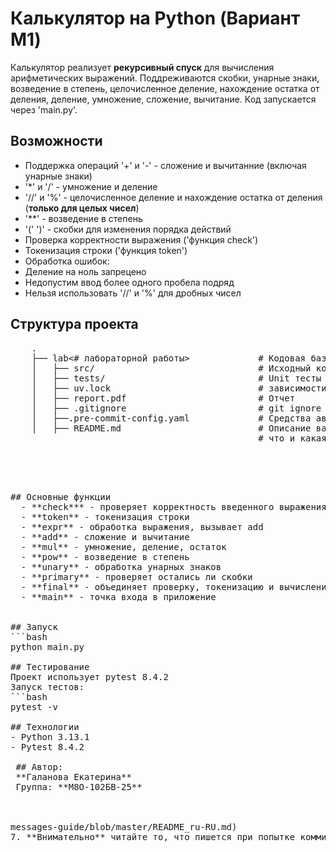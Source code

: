 # Калькулятор на Python (Вариант М1)

Калькулятор реализует **рекурсивный спуск** для вычисления арифметических выражений. 
Поддреживаются скобки, унарные знаки, возведение в степень, целочисленное деление, нахождение остатка от деления, деление, умножение, сложение, вычитание.
Код запускается через 'main.py'.

## Возможности
- Поддержка операций '+' и '-' - сложение и вычитанние (включая унарные знаки)
- '*' и '/' - умножение и деление
- '//' и '%' - целочисленное деление и нахождение остатка от деления (**только для целых чисел**)
- '**' - возведение в степень
- '(' ')' - скобки для изменения порядка действий
- Проверка корректности выражения ('функция сheck')
- Токенизация строки ('функция token')
- Обработка ошибок:
 - Деление на ноль запрецено
 - Недопустим ввод более одного пробела подряд
 - Нельзя использовать '//' и '%' для дробных чисел


## Структура проекта

 <pre>
    .
    ├── lab<# лабораторной работы>             # Кодовая база вашей лабораторной работы
    │   ├── src/                               # Исходный код
    │   ├── tests/                             # Unit тесты
    │   ├── uv.lock                            # зависимости вашего проекта
    │   ├── report.pdf                         # Отчет
    │   ├── .gitignore                         # git ignore файл
    │   ├──.pre-commit-config.yaml             # Средства автоматизации проверки кодстайла
    │   ├── README.md                          # Описание вашего проекта, с описанием файлов и с титульником о том,
                                               # что и какая задача
<pre>


 
     
## Основные функции
  - **check*** - проверяет корректность введенного выражения
  - **token** - токенизация строки
  - **expr** - обработка выражения, вызывает add
  - **add** - сложение и вычитание
  - **mul** - умножение, деление, остаток
  - **pow** - возведение в степень
  - **unary** - обработка унарных знаков
  - **primary** - проверяет остались ли скобки
  - **final** - объединяет проверку, токенизацию и вычисление
  - **main** - точка входа в приложение

     
## Запуск
```bash
python main.py

## Тестирование
Проект использует pytest 8.4.2
Запуск тестов:
```bash
pytest -v

## Технологии
- Python 3.13.1
- Pytest 8.4.2

 ## Автор:
 **Галанова Екатерина**
 Группа: **М8О-102БВ-25**
     

     
messages-guide/blob/master/README_ru-RU.md)
7. **Внимательно** читайте то, что пишется при попытке коммита, если исправили ошибки нужно заново добавить отредактированные файлы в гит и попробовать коммитнуть

